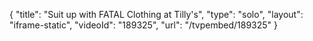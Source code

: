 {
    "title": "Suit up with FATAL Clothing at Tilly's",
    "type": "solo",
    "layout": "iframe-static",
    "videoId": "189325",
    "url": "\/tvpembed\/189325"
}